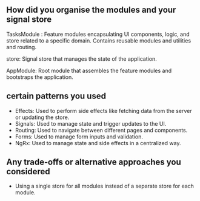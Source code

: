 ## How did you organise the modules and your signal store

TasksModule : Feature modules encapsulating UI components, logic, and store related to a specific domain. Contains reusable modules and utilities and routing.

store: Signal store that manages the state of the application.

AppModule: Root module that assembles the feature modules and bootstraps the application.


## certain patterns you used
- Effects: Used to perform side effects like fetching data from the server or updating the store.
- Signals: Used to manage state and trigger updates to the UI.
- Routing: Used to navigate between different pages and components.
- Forms: Used to manage form inputs and validation.
- NgRx: Used to manage state and side effects in a centralized way.

## Any trade‑offs or alternative approaches you considered

- Using a single store for all modules instead of a separate store for each module.